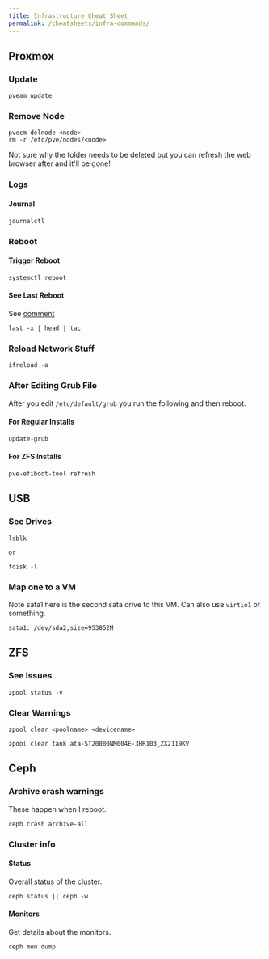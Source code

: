 ```yaml
---
title: Infrastructure Cheat Sheet
permalink: /cheatsheets/infra-commands/
---
```


## Proxmox

### Update

```
pveam update
```

### Remove Node

```
pvecm delnode <node>
rm -r /etc/pve/nodes/<node>
```

Not sure why the folder needs to be deleted but you can refresh the web browser after and it'll be gone! 

### Logs

#### Journal

```
journalctl
```

### Reboot

#### Trigger Reboot

```
systemctl reboot
```

#### See Last Reboot

See [comment](https://unix.stackexchange.com/questions/9819/how-to-find-out-from-the-logs-what-caused-system-shutdown)

```
last -x | head | tac
```

### Reload Network Stuff

```
ifreload -a
```

### After Editing Grub File

After you edit `/etc/default/grub` you run the following and then reboot.

#### For Regular Installs

```
update-grub
```

#### For ZFS Installs

```
pve-efiboot-tool refresh
```

## USB

### See Drives

```
lsblk

or

fdisk -l
```

### Map one to a VM

Note sata1 here is the second sata drive to this VM. Can also use `virtio1` or something.

```
sata1: /dev/sda2,size=953852M
```

## ZFS

### See Issues

```
zpool status -v
```

### Clear Warnings

```
zpool clear <poolname> <devicename>

zpool clear tank ata-ST20000NM004E-3HR103_ZX2119KV
```

## Ceph

### Archive crash warnings

These happen when I reboot.

```
ceph crash archive-all
```

### Cluster info

#### Status

Overall status of the cluster.

```
ceph status || ceph -w
```

#### Monitors

Get details about the monitors.

```
ceph mon dump
```

